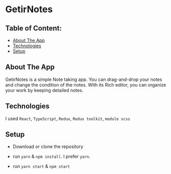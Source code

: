 # GetirNotes

## Table of Content:

- [About The App](#about-the-app)
- [Technologies](#technologies)
- [Setup](#setup)

## About The App

GetirNotes is a simple Note taking app. You can drag-and-drop your notes and change the condition of the notes. With its Rich editor, you can organize your work by keeping detailed notes.

## Technologies

I used `React`, `TypeScript`, `Redux`, `Redux toolkit`, `module scss`

## Setup

- Download or clone the repository

- run `yarn` & `npm install`. I prefer `yarn`.

- run `yarn start` & `npm start`
